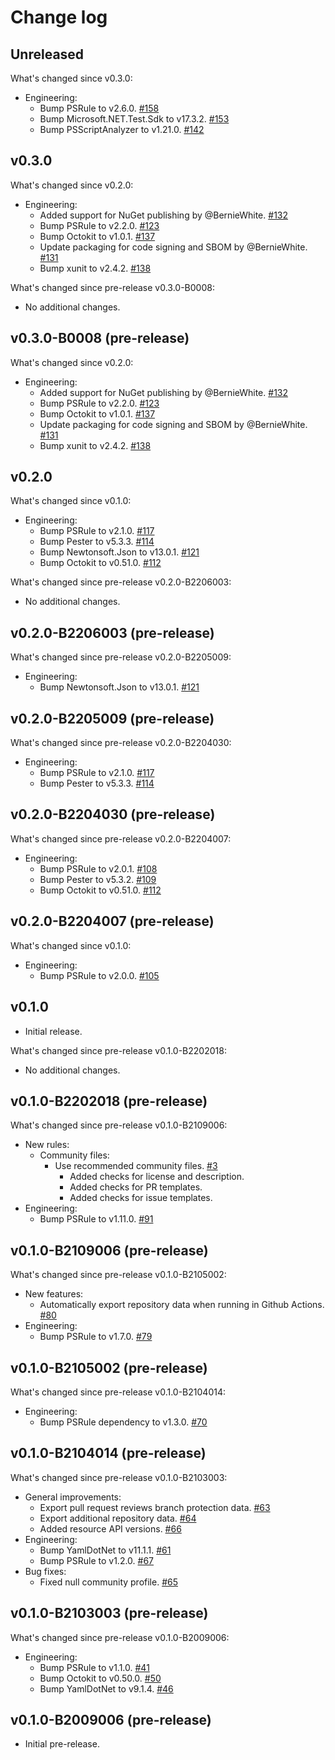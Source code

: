 # Change log

## Unreleased

What's changed since v0.3.0:

- Engineering:
  - Bump PSRule to v2.6.0.
    [#158](https://github.com/microsoft/PSRule.Rules.GitHub/pull/158)
  - Bump Microsoft.NET.Test.Sdk to v17.3.2.
    [#153](https://github.com/microsoft/PSRule.Rules.GitHub/pull/153)
  - Bump PSScriptAnalyzer to v1.21.0.
    [#142](https://github.com/microsoft/PSRule.Rules.GitHub/pull/142)

## v0.3.0

What's changed since v0.2.0:

- Engineering:
  - Added support for NuGet publishing by @BernieWhite.
    [#132](https://github.com/microsoft/PSRule.Rules.GitHub/issues/132)
  - Bump PSRule to v2.2.0.
    [#123](https://github.com/microsoft/PSRule.Rules.GitHub/pull/123)
  - Bump Octokit to v1.0.1.
    [#137](https://github.com/microsoft/PSRule.Rules.GitHub/pull/137)
  - Update packaging for code signing and SBOM by @BernieWhite.
    [#131](https://github.com/microsoft/PSRule.Rules.GitHub/issues/131)
  - Bump xunit to v2.4.2.
    [#138](https://github.com/microsoft/PSRule.Rules.GitHub/pull/138)

What's changed since pre-release v0.3.0-B0008:

- No additional changes.

## v0.3.0-B0008 (pre-release)

What's changed since v0.2.0:

- Engineering:
  - Added support for NuGet publishing by @BernieWhite.
    [#132](https://github.com/microsoft/PSRule.Rules.GitHub/issues/132)
  - Bump PSRule to v2.2.0.
    [#123](https://github.com/microsoft/PSRule.Rules.GitHub/pull/123)
  - Bump Octokit to v1.0.1.
    [#137](https://github.com/microsoft/PSRule.Rules.GitHub/pull/137)
  - Update packaging for code signing and SBOM by @BernieWhite.
    [#131](https://github.com/microsoft/PSRule.Rules.GitHub/issues/131)
  - Bump xunit to v2.4.2.
    [#138](https://github.com/microsoft/PSRule.Rules.GitHub/pull/138)

## v0.2.0

What's changed since v0.1.0:

- Engineering:
  - Bump PSRule to v2.1.0.
    [#117](https://github.com/microsoft/PSRule.Rules.GitHub/pull/117)
  - Bump Pester to v5.3.3.
    [#114](https://github.com/microsoft/PSRule.Rules.GitHub/pull/114)
  - Bump Newtonsoft.Json to v13.0.1.
    [#121](https://github.com/microsoft/PSRule.Rules.GitHub/pull/121)
  - Bump Octokit to v0.51.0.
    [#112](https://github.com/microsoft/PSRule.Rules.GitHub/pull/112)

What's changed since pre-release v0.2.0-B2206003:

- No additional changes.

## v0.2.0-B2206003 (pre-release)

What's changed since pre-release v0.2.0-B2205009:

- Engineering:
  - Bump Newtonsoft.Json to v13.0.1.
    [#121](https://github.com/microsoft/PSRule.Rules.GitHub/pull/121)

## v0.2.0-B2205009 (pre-release)

What's changed since pre-release v0.2.0-B2204030:

- Engineering:
  - Bump PSRule to v2.1.0.
    [#117](https://github.com/microsoft/PSRule.Rules.GitHub/pull/117)
  - Bump Pester to v5.3.3.
    [#114](https://github.com/microsoft/PSRule.Rules.GitHub/pull/114)

## v0.2.0-B2204030 (pre-release)

What's changed since pre-release v0.2.0-B2204007:

- Engineering:
  - Bump PSRule to v2.0.1.
    [#108](https://github.com/microsoft/PSRule.Rules.GitHub/pull/108)
  - Bump Pester to v5.3.2.
    [#109](https://github.com/microsoft/PSRule.Rules.GitHub/pull/109)
  - Bump Octokit to v0.51.0.
    [#112](https://github.com/microsoft/PSRule.Rules.GitHub/pull/112)

## v0.2.0-B2204007 (pre-release)

What's changed since v0.1.0:

- Engineering:
  - Bump PSRule to v2.0.0.
    [#105](https://github.com/microsoft/PSRule.Rules.GitHub/pull/105)

## v0.1.0

- Initial release.

What's changed since pre-release v0.1.0-B2202018:

- No additional changes.

## v0.1.0-B2202018 (pre-release)

What's changed since pre-release v0.1.0-B2109006:

- New rules:
  - Community files:
    - Use recommended community files.
      [#3](https://github.com/microsoft/PSRule.Rules.GitHub/issues/3)
      - Added checks for license and description.
      - Added checks for PR templates.
      - Added checks for issue templates.
- Engineering:
  - Bump PSRule to v1.11.0.
    [#91](https://github.com/microsoft/PSRule.Rules.GitHub/pull/91)

## v0.1.0-B2109006 (pre-release)

What's changed since pre-release v0.1.0-B2105002:

- New features:
  - Automatically export repository data when running in Github Actions.
    [#80](https://github.com/microsoft/PSRule.Rules.GitHub/issues/80)
- Engineering:
  - Bump PSRule to v1.7.0.
    [#79](https://github.com/microsoft/PSRule.Rules.GitHub/issues/79)

## v0.1.0-B2105002 (pre-release)

What's changed since pre-release v0.1.0-B2104014:

- Engineering:
  - Bump PSRule dependency to v1.3.0.
    [#70](https://github.com/microsoft/PSRule.Rules.GitHub/issues/70)

## v0.1.0-B2104014 (pre-release)

What's changed since pre-release v0.1.0-B2103003:

- General improvements:
  - Export pull request reviews branch protection data.
    [#63](https://github.com/microsoft/PSRule.Rules.GitHub/issues/63)
  - Export additional repository data.
    [#64](https://github.com/microsoft/PSRule.Rules.GitHub/issues/64)
  - Added resource API versions.
    [#66](https://github.com/microsoft/PSRule.Rules.GitHub/issues/66)
- Engineering:
  - Bump YamlDotNet to v11.1.1.
    [#61](https://github.com/microsoft/PSRule.Rules.GitHub/pull/61)
  - Bump PSRule to v1.2.0.
    [#67](https://github.com/microsoft/PSRule.Rules.GitHub/issues/67)
- Bug fixes:
  - Fixed null community profile.
    [#65](https://github.com/microsoft/PSRule.Rules.GitHub/issues/65)

## v0.1.0-B2103003 (pre-release)

What's changed since pre-release v0.1.0-B2009006:

- Engineering:
  - Bump PSRule to v1.1.0.
    [#41](https://github.com/microsoft/PSRule.Rules.GitHub/issues/41)
  - Bump Octokit to v0.50.0.
    [#50](https://github.com/microsoft/PSRule.Rules.GitHub/pull/50)
  - Bump YamlDotNet to v9.1.4.
    [#46](https://github.com/microsoft/PSRule.Rules.GitHub/pull/46)

## v0.1.0-B2009006 (pre-release)

- Initial pre-release.

